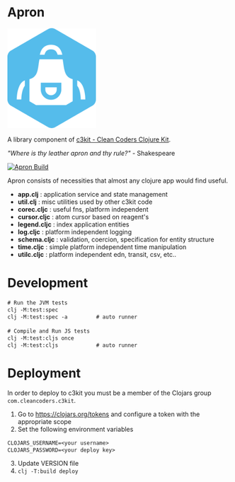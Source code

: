 # Apron

![Apron](https://github.com/cleancoders/c3kit/blob/master/img/apron_200.png?raw=true)

A library component of [c3kit - Clean Coders Clojure Kit](https://github.com/cleancoders/c3kit).

_"Where is thy leather apron and thy rule?"_ - Shakespeare

[![Apron Build](https://github.com/cleancoders/c3kit-apron/actions/workflows/test.yml/badge.svg)](https://github.com/cleancoders/c3kit-apron/actions/workflows/test.yml)

Apron consists of necessities that almost any clojure app would find useful.

 * __app.clj__ : application service and state management
 * __util.clj__ : misc utilities used by other c3kit code
 * __corec.cljc__ : useful fns, platform independent
 * __cursor.cljc__ : atom cursor based on reagent's
 * __legend.cljc__ : index application entities
 * __log.cljc__ : platform independent logging
 * __schema.cljc__ : validation, coercion, specification for entity structure
 * __time.cljc__ : simple platform independent time manipulation
 * __utilc.cljc__ : platform independent edn, transit, csv, etc..

# Development

    # Run the JVM tests
    clj -M:test:spec
    clj -M:test:spec -a         # auto runner

    # Compile and Run JS tests
    clj -M:test:cljs once
    clj -M:test:cljs            # auto runner

# Deployment

In order to deploy to c3kit you must be a member of the Clojars group `com.cleancoders.c3kit`.

1. Go to https://clojars.org/tokens and configure a token with the appropriate scope
2. Set the following environment variables

```
CLOJARS_USERNAME=<your username>
CLOJARS_PASSWORD=<your deploy key>
```

3. Update VERSION file
4. `clj -T:build deploy`
